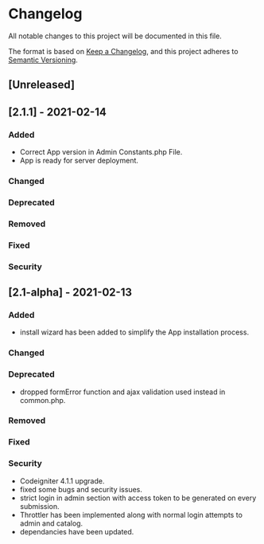 # Changelog
All notable changes to this project will be documented in this file.

The format is based on [Keep a Changelog](https://keepachangelog.com/en/1.0.0/),
and this project adheres to [Semantic Versioning](https://semver.org/spec/v2.0.0.html).

## [Unreleased]

## [2.1.1] - 2021-02-14
### Added
- Correct App version in Admin Constants.php File.
- App is ready for server deployment.

### Changed
### Deprecated
### Removed
### Fixed
### Security

## [2.1-alpha] - 2021-02-13
### Added
- install wizard has been added to simplify the App installation process.

### Changed
### Deprecated
- dropped formError function and ajax validation used instead in common.php.

### Removed
### Fixed
### Security
- Codeigniter 4.1.1 upgrade.
- fixed some bugs and security issues.
- strict login in admin section with access token to be generated on every submission.
- Throttler has been implemented along with normal login attempts to admin and catalog.
- dependancies have been updated.


